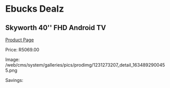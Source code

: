 
# Ebucks Dealz
## Skyworth 40'' FHD Android TV
[Product Page](https://www.ebucks.com/web/shop/productSelected.do?prodId=1231273207&catId=864916175)

Price: R5069.00

Image: /web/cms/system/galleries/pics/prodimg/1231273207_detail_1634892900455.png

Savings: 


	